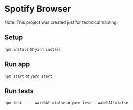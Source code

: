 # Spotify Browser

Note: This project was created just for technical training.

## Setup

`npm install` or `yarn install`

## Run app

`npm start` or `yarn start`

## Run tests

`npm test -- --watchAll=false` or `yarn test --watchAll=false`

